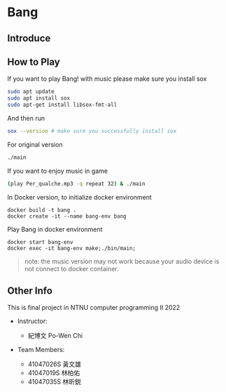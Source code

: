 # Bang

## Introduce
<!-- TODO: introduce bang game -->

## How to Play
If you want to play Bang! with music please make sure you install sox
```bash
sudo apt update
sudo apt install sox
sudo apt-get install libsox-fmt-all
```

And then run
``` bash
sox --version # make sure you successfully install sox
```

For original version
```bash
./main 
```

If you want to enjoy music in game
```bash
(play Per_qualche.mp3 -q repeat 32) & ./main
```

In Docker version, to initialize docker environment
```
docker build -t bang . 
docker create -it --name bang-env bang
```

Play Bang in docker environment
```
docker start bang-env
docker exec -it bang-env make;./bin/main;
```
> note: the music version may not work because your audio device is not connect to docker container.

## Other Info
This is final project in NTNU computer programming II 2022
- Instructor: 
    - 紀博文 Po-Wen Chi

- Team Members:
    - 41047026S 黃文雄
    - 41047019S 林柏佑
    - 41047035S 林昕鋭